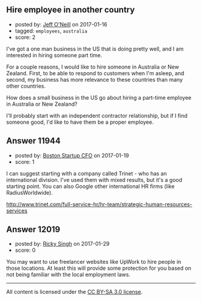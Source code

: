 ## Hire employee in another country

- posted by: [Jeff O'Neill](https://stackexchange.com/users/46273/jeff-o-neill) on 2017-01-16
- tagged: `employees`, `australia`
- score: 2

<p>I've got a one man business in the US that is doing pretty well, and I am interested in hiring someone part time.  </p>

<p>For a couple reasons, I would like to hire someone in Australia or New Zealand.  First, to be able to respond to customers when I'm asleep, and second, my business has more relevance to these countries than many other countries.</p>

<p>How does a small business in the US go about hiring a part-time employee in Australia or New Zealand?</p>

<p>I'll probably start with an independent contractor relationship, but if I find someone good, I'd like to have them be a proper employee.</p>



## Answer 11944

- posted by: [Boston Startup CFO](https://stackexchange.com/users/9992633/boston-startup-cfo) on 2017-01-19
- score: 1

<p>I can suggest starting with a company called Trinet - who has an international division.  I've used them with mixed results, but it's a good starting point.  You can also Google other international HR firms (like RadiusWorldwide).</p>

<p><a href="http://www.trinet.com/full-service-hr/hr-team/strategic-human-resources-services" rel="nofollow noreferrer">http://www.trinet.com/full-service-hr/hr-team/strategic-human-resources-services</a></p>



## Answer 12019

- posted by: [Ricky Singh](https://stackexchange.com/users/10135352/ricky-singh) on 2017-01-29
- score: 0

<p>You may want to use freelancer websites like UpWork to hire people in those locations. At least this will provide some protection for you based on not being familiar with the local employment laws. </p>




---

All content is licensed under the [CC BY-SA 3.0 license](https://creativecommons.org/licenses/by-sa/3.0/).
